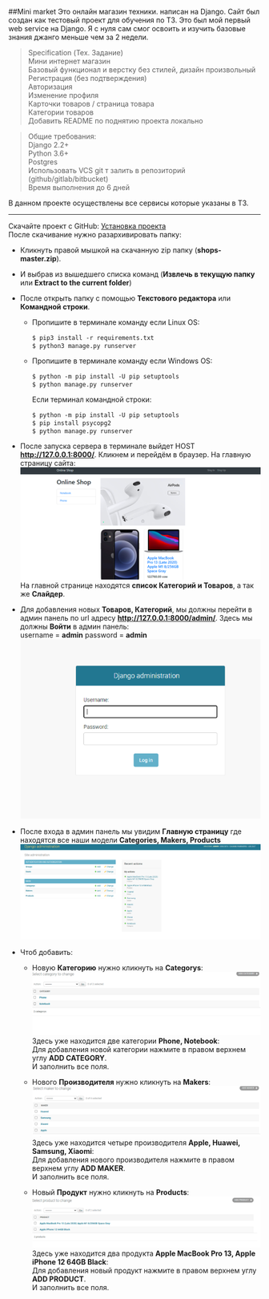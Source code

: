 ##Mini market
Это онлайн магазин техники. написан на Django.
Сайт был создан как тестовый проект для обучения по ТЗ.
Это был мой первый web service на Django.
Я с нуля сам смог освоить и изучить базовые знания джанго меньше чем за 2 недели.</br>

>Specification (Тех. Задание)</br>
Мини интернет магазин</br>
Базовый функционал и верстку без стилей, дизайн произвольный</br>
Регистрация (без подтверждения)</br>
Авторизация </br>
Изменение профиля</br>
Карточки товаров / страница товара</br>
Категории товаров</br>
Добавить README по поднятию проекта локально</br>

>Общие требования:</br>
Django 2.2+</br>
Python 3.6+</br>
Postgres</br>
Использовать VCS git т залить в репозиторий (github/gitlab/bitbucket)</br>
Время выполнения до 6 дней</br>

В данном проекте осуществлены все сервисы которые указаны в ТЗ.

---
Скачайте проект с GitHub:
[Установка проекта](https://github.com/double-bubble/shops/archive/master.zip) </br>
После скачивание нужно разархивировать папку:
- Кликнуть правой мышкой на скачанную zip папку (**shops-master.zip**).
- И выбрав из вышедшего списка команд (**Извлечь в текущую папку** или **Extract to the current folder**)
- После открыть папку с помощью **Текстового редактора** или **Командной строки**.
   
  - Пропишите в терминале команду если Linux OS:</br>
     ```
     $ pip3 install -r requirements.txt
     $ python3 manage.py runserver
     ```
   - Пропишите в терминале команду если Windows OS:</br>
     ```
     $ python -m pip install -U pip setuptools
     $ python manage.py runserver
     ```
     Если терминал командной строки:</br>
     ```
     $ python -m pip install -U pip setuptools
     $ pip install psycopg2
     $ python manage.py runserver
     ```

- После запуска сервера в терминале выйдет HOST **http://127.0.0.1:8000/**.
  Кликнем и перейдём в браузер. На главную страницу сайта: ![img.png](readme_img/12.png)
  На главной странице находятся **список Категорий и Товаров**, а так же **Слайдер**.

  
- Для добавления новых **Товаров, Категорий**, 
  мы должны перейти в админ панель по url адресу **http://127.0.0.1:8000/admin/**. Здесь мы должны **Войти** в админ панель:</br>
  username = **admin**
  password = **admin**
  ![img.png](readme_img/11.png)
  

- После входа в админ панель мы увидим **Главную страницу** 
  где находятся все наши модели **Categories, Makers, Products**![img.png](readme_img/14.png)
  

- Чтоб добавить:
   - Новую **Категорию** нужно кликнуть на **Categorys**:
     ![img.png](readme_img/15.png)
     Здесь уже находится две категории **Phone, Notebook**:</br>
     Для добавления новой категории нажмите в правом верхнем углу **ADD CATEGORY**.</br>
     И заполнить все поля.
     
   - Нового **Производителя** нужно кликнуть на **Makers**:
     ![img.png](readme_img/16.png)
     Здесь уже находится четыре производителя **Apple, Huawei, Samsung, Xiaomi**:</br>
     Для добавления нового производителя нажмите в правом верхнем углу **ADD MAKER**.</br>
     И заполнить все поля.
     
   - Новый **Продукт** нужно кликнуть на **Products**:
     ![img.png](readme_img/17.png)
     Здесь уже находится два продукта **Apple MacBook Pro 13, Apple iPhone 12 64GB Black**:</br>
     Для добавления новый продукт нажмите в правом верхнем углу **ADD PRODUCT**.</br>
     И заполнить все поля.